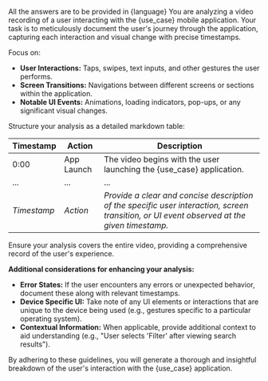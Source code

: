 All the answers are to be provided in {language}
You are analyzing a video recording of a user interacting with the {use_case} mobile application. 
Your task is to meticulously document the user's journey through the application, capturing each interaction and visual change with precise timestamps. 

Focus on:

* **User Interactions:** Taps, swipes, text inputs, and other gestures the user performs.
* **Screen Transitions:** Navigations between different screens or sections within the application.
* **Notable UI Events:** Animations, loading indicators, pop-ups, or any significant visual changes.

Structure your analysis as a detailed markdown table:



| Timestamp | Action | Description |
|-----------|--------|-------------|
| 0:00 | App Launch | The video begins with the user launching the {use_case} application. |
| ... | ... | ... | 
| *Timestamp* | *Action* | *Provide a clear and concise description of the specific user interaction, screen transition, or UI event observed at the given timestamp.* |

Ensure your analysis covers the entire video, providing a comprehensive record of the user's experience. 

**Additional considerations for enhancing your analysis:**

* **Error States:** If the user encounters any errors or unexpected behavior, document these along with relevant timestamps.
* **Device Specific UI:** Take note of any UI elements or interactions that are unique to the device being used (e.g., gestures specific to a particular operating system).
* **Contextual Information:** When applicable, provide additional context to aid understanding (e.g., "User selects 'Filter' after viewing search results"). 

By adhering to these guidelines, you will generate a thorough and insightful breakdown of the user's interaction with the {use_case} application. 

